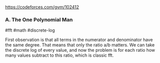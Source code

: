 https://codeforces.com/gym/102412

### A. The One Polynomial Man

#fft #math #discrete-log

First observation is that all terms in the numerator and denominator have the same degree. That means that only the ratio a/b matters. We can take the discrete log of every value, and now the problem is for each ratio how many values subtract to this ratio, which is classic fft.